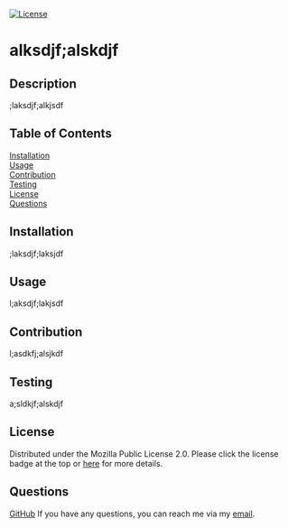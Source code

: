 [![License](https://img.shields.io/badge/License-MPL_2.0-brightgreen.svg)](https://www.mozilla.org/en-US/MPL/2.0/)

# alksdjf;alskdjf

## Description

;laksdjf;alkjsdf

## Table of Contents

[Installation](#installation)		
[Usage](#usage)		
[Contribution](#contribution)		
[Testing](#testing)		
[License](#license)		
[Questions](#questions)		


## Installation

;laksdjf;laksjdf

## Usage

l;aksdjf;lakjsdf

## Contribution

l;asdkfj;alsjkdf

## Testing

a;sldkjf;alskdjf

## License

Distributed under the Mozilla Public License 2.0.
Please click the license badge at the top or [here](https://www.mozilla.org/en-US/MPL/2.0/) for more details.

## Questions

[GitHub](https://github.com/a;lskdfja;sd)
If you have any questions, you can reach me via my [email](al;dskfja;lfd).